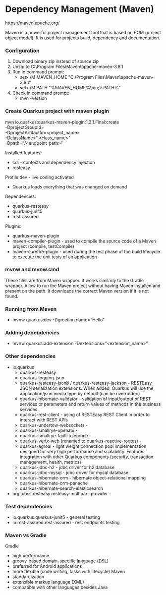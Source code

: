 # Dependency Management (Maven)
https://maven.apache.org/

Maven is a powerful project management tool that is based on POM (project object model). 
It is used for projects build, dependency and documentation.

### Configuration
1. Download binary zip instead of source zip
1. Unzip to C:\Program Files\Maven\apache-maven-3.8.1
1. Run in command prompt:
    * setx /M MAVEN_HOME "C:\Program Files\Maven\apache-maven-3.8.1"
    * setx /M PATH "%MAVEN_HOME%\bin;%PATH%"
1. Check in command prompt:
   * mvn -version
   
### Create Quarkus project with maven plugin
mvn io.quarkus:quarkus-maven-plugin:1.3.1.Final:create \
-DprojectGroupId=<package> \
-DprojectArtifactId=<project_name> \
-DclassName="<package>.<class_name>" \
-Dpath="/<endpoint_path>"

Installed features:
- cdi - contexts and dependency injection
- resteasy

Profile dev - live coding activated
- Quarkus loads everything that was changed on demand

Dependencies:
- quarkus-resteasy
- quarkus-junit5
- rest-assured

Plugins:
- quarkus-maven-plugin
- maven-compiler-plugin - used to compile the source code of a Maven project (compile, testCompile)
- maven-surefire-plugin - used during the test phase of the build lifecycle to execute the unit tests of an application

### mvnw and mvnw.cmd
These files are from Maven wrapper. It works similarly to the Gradle wrapper.
Allow to run the Maven project without having Maven installed and present on the path. 
It downloads the correct Maven version if it is not found.

### Running from Maven
- mvnw quarkus:dev -Dgreeting.name="Hello"

### Adding dependencies
- mvnw quarkus:add-extension -Dextensions="<extension_name>"

### Other dependencies
- io.quarkus
  - quarkus-resteasy
  - quarkus-logging-json
  - quarkus-resteasy-jsonb / quarkus-resteasy-jackson - RESTEasy JSON serialization extensions. When added, Quarkus will use the application/json media type by default (can be overridden)
  - quarkus-hibernate-validator - validation of input/output of REST services or parameters and return values of methods in the business services
  - quarkus-rest-client - using of RESTEasy REST Client in order to interact with REST APIs
  - quarkus-undertow-websockets - 
  - quarkus-smallrye-openapi - 
  - quarkus-smallrye-fault-tolerance - 
  - quarkus-vertx-web (renamed to quarkus-reactive-routes) -
  - quarkus-agroal - light weight connection pool implementation designed for very high performance and scalability. Features integration with other Quarkus components (security, transaction management, health,  metrics)
  - quarkus-jdbc-h2 - jdbc driver for h2 database
  - quarkus-jdbc-mysql - jdbc driver for mysql database
  - quarkus-hibernate-orm - hibernate object–relational mapping
  - quarkus-hibernate-orm-panache
  - quarkus-hibernate-search-elasticsearch
- org.jboss.resteasy.resteasy-multipart-provider -

### Test dependencies
- io.quarkus.quarkus-junit5 - general testing
- io.rest-assured.rest-assured - rest endpoints testing

### Maven vs Gradle
Gradle
- high performance
- groovy-based domain-specific language (DSL)
- preferred for Android applications
- more flexible (code writing, tasks with lifecycle)
Maven
- standardization
- extensible markup language (XML)
- compatible with other languages besides Java
